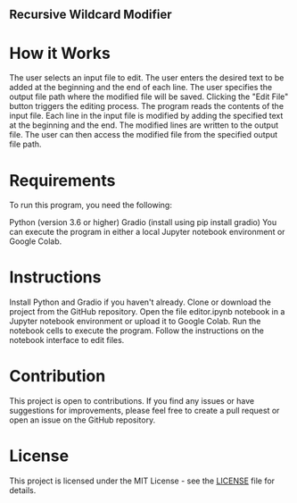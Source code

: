 ## Recursive Wildcard Modifier
# How it Works
The user selects an input file to edit.
The user enters the desired text to be added at the beginning and the end of each line.
The user specifies the output file path where the modified file will be saved.
Clicking the "Edit File" button triggers the editing process.
The program reads the contents of the input file.
Each line in the input file is modified by adding the specified text at the beginning and the end.
The modified lines are written to the output file.
The user can then access the modified file from the specified output file path.
# Requirements
To run this program, you need the following:

Python (version 3.6 or higher)
Gradio (install using pip install gradio)
You can execute the program in either a local Jupyter notebook environment or Google Colab.

# Instructions
Install Python and Gradio if you haven't already.
Clone or download the project from the GitHub repository.
Open the file editor.ipynb notebook in a Jupyter notebook environment or upload it to Google Colab.
Run the notebook cells to execute the program.
Follow the instructions on the notebook interface to edit files.


# Contribution
This project is open to contributions. If you find any issues or have suggestions for improvements, please feel free to create a pull request or open an issue on the GitHub repository.

# License

This project is licensed under the MIT License - see the [LICENSE](LICENSE) file for details.
